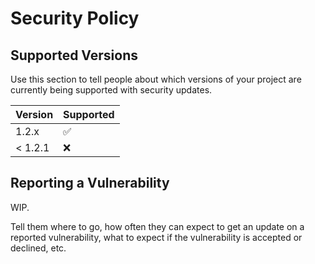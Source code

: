 # Security Policy

## Supported Versions

Use this section to tell people about which versions of your project are
currently being supported with security updates.

| Version | Supported          |
| ------- | ------------------ |
| 1.2.x   | :white_check_mark: |
| < 1.2.1 | :x:                |

## Reporting a Vulnerability

WIP.

Tell them where to go, how often they can expect to get an update on a
reported vulnerability, what to expect if the vulnerability is accepted or
declined, etc.
